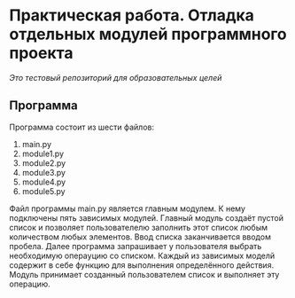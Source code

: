 # Практическая работа. Отладка отдельных модулей программного проекта

*Это тестовый репозиторий для образовательных целей*

## Программа
Программа состоит из шести файлов:
1. main.py
2. module1.py
3. module2.py
4. module3.py
5. module4.py
6. module5.py

Файл программы main.py является главным модулем. К нему подключены пять зависимых модулей. Главный модуль создаёт пустой список и позволяет пользователелю заполнить этот список любым количеством любых элементов. Ввод списка заканчивается вводом пробела. Далее программа запрашивает у пользователя выбрать необходимую операуцию со списком.
Каждый из зависимых моделй содержит в себе функцию для выполнения определённого действия. Модуль принимает созданный пользователем список и выполняет эту операцию.
